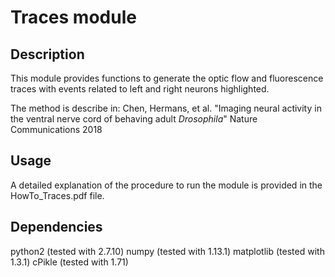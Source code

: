 Traces module
=================

Description
-----------
This module provides functions to generate the optic flow and fluorescence traces with events related to left and right neurons highlighted.

The method is describe in:
Chen, Hermans, et al.
"Imaging neural activity in the ventral nerve cord of behaving adult *Drosophila*"
Nature Communications 2018

Usage
-----
A detailed explanation of the procedure to run the module is provided in the HowTo_Traces.pdf file.

Dependencies
------------
python2     (tested with 2.7.10)
numpy       (tested with 1.13.1)
matplotlib  (tested with 1.3.1)
cPikle      (tested with 1.71)


